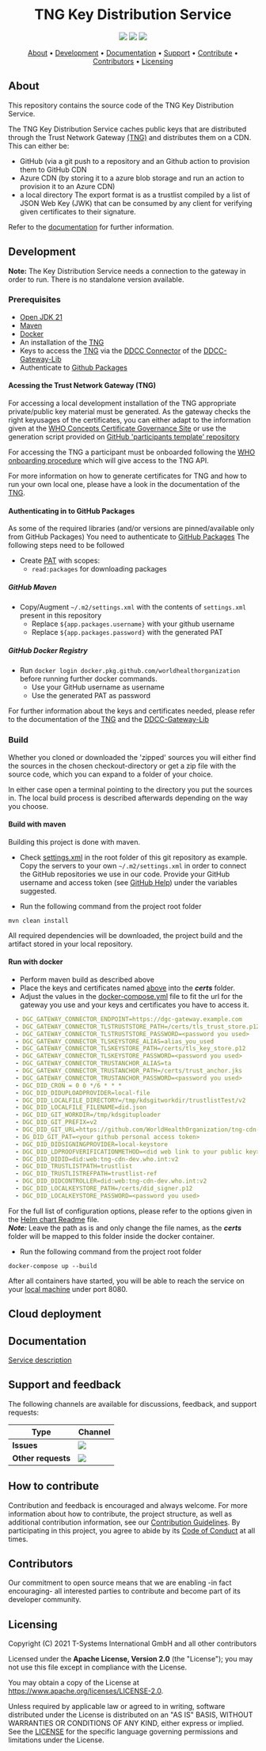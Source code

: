 <h1 style="text-align:center">
    TNG Key Distribution Service
</h1>

<div style="text-align:center">
    <a href="/../../commits/" title="Last Commit"><img src="https://img.shields.io/github/last-commit/worldhealthorganization/tng-key-distribution?style=flat"></a>
    <a href="/../../issues" title="Open Issues"><img src="https://img.shields.io/github/issues/worldhealthorganization/tng-key-distribution?style=flat"></a>
    <a href="./LICENSE" title="License"><img src="https://img.shields.io/badge/License-Apache%202.0-green.svg?style=flat"></a>
</div>

<p style="text-align:center">
  <a href="#about">About</a> •
  <a href="#development">Development</a> •
  <a href="#documentation">Documentation</a> •
  <a href="#support-and-feedback">Support</a> •
  <a href="#how-to-contribute">Contribute</a> •
  <a href="#contributors">Contributors</a> •
  <a href="#licensing">Licensing</a>
</p>

## About

This repository contains the source code of the TNG Key Distribution Service.

The TNG Key Distribution Service caches public keys that are distributed through the Trust Network Gateway [(TNG)](https://github.com/worldhealthorganization/smart-trust-network-gateway) and distributes them on a CDN. This can either be:  
 - GitHub (via a git push to a repository and an Github action to provision them to GitHub CDN
 - Azure CDN (by storing it to a azure blob storage and run an action to provision it to an Azure CDN)
 - a local directory
The export format is as a trustlist compiled by a list of JSON Web Key (JWK) that can be consumed by any client for verifying given certificates to their signature.

Refer to the [documentation](./docs/tng-key-distribution.md) for further information.

## Development

**Note:** The Key Distribution Service needs a connection to the gateway in order to run. There is no standalone version available.

### Prerequisites

- [Open JDK 21](https://openjdk.java.net)
- [Maven](https://maven.apache.org)
- [Docker](https://www.docker.com)
- An installation of the [TNG](https://github.com/worldhealthorganization/smart-trust-network-gateway)
- Keys to access the [TNG](https://github.com/worldhealthorganization/smart-trust-network-gateway) via the
  [DDCC Connector](https://github.com/worldhealthorganization/ddcc-gateway-lib) of the [DDCC-Gateway-Lib](https://github.com/worldhealthorganization/ddcc-gateway-lib)
- Authenticate to [Github Packages](https://docs.github.com/en/packages/working-with-a-github-packages-registry/working-with-the-apache-maven-registry)

#### Acessing the Trust Network Gateway (TNG) 
<p id="access-keys"></p>

For accessing a local development installation of the TNG appropriate private/public key material must be generated. As the gateway checks the right keyusages of the certificates, you can either adapt to the information given at the [WHO Concepts Certificate Governance Site](https://worldhealthorganization.github.io/smart-trust/concepts_certificate_governance.html#certificate-templates) or use the generation script provided on [GitHub 'participants template' repository](https://github.com/WorldHealthOrganization/tng-participant-template)

For accessing the TNG a participant must be onboarded following the [WHO onboarding procedure](https://worldhealthorganization.github.io/smart-trust/concepts_onboarding.html) which will give access to the TNG API.

<!--- For accessing the TNG via the DDCC Connector you need the following keys in place:
- The public key of the used Gateway. The public key should be stored in the *tls_trust_store*. If you use one of the 
  provided gateways, you will get the public key as .pem from DIGIT. This .pem needs to be converted into pkcs12 format:
  ````  
  openssl pkcs12 -export -in pub_tls.pem -name trust -out tls_trust_store.p12
  ````  
- Your key pair for accessing the Gateway stored in *tls_key_store*. This needs to be generated by yourself and then whitelisted by operations team (see [onboarding manual](https://github.com/WorldHealthOrganization/smart-trust/blob/main/input/pagecontent/concepts_onboarding_checklist.md) of the Gateway). To use it in the Key Distribution Service this needs to be converted as well into pkcs12 format:
  ````
  openssl pkcs12 -export -in tls.pem -inkey tls_private.pem -name 1 -out tls_key_store.p12
  ````  
- The public key of the TrustAnchor of the Gateway. If you use one of the provided Gateways you will get it as well, at onboarding. The key should be stored in a jks file. 
-->

For more information on how to generate certificates for TNG and how to run your own local one, please have a look in the documentation of the [TNG](https://github.com/worldhealthorganization/smart-trust-network-gateway).

#### Authenticating in to GitHub Packages

As some of the required libraries (and/or versions are pinned/available only from GitHub Packages) You need to authenticate
to [GitHub Packages](https://docs.github.com/en/packages/working-with-a-github-packages-registry/working-with-the-apache-maven-registry)
The following steps need to be followed

- Create [PAT](https://docs.github.com/en/github/authenticating-to-github/creating-a-personal-access-token) with scopes:
  - `read:packages` for downloading packages

##### GitHub Maven

- Copy/Augment `~/.m2/settings.xml` with the contents of `settings.xml` present in this repository
  - Replace `${app.packages.username}` with your github username
  - Replace `${app.packages.password}` with the generated PAT

##### GitHub Docker Registry

- Run `docker login docker.pkg.github.com/worldhealthorganization` before running further docker commands.
  - Use your GitHub username as username
  - Use the generated PAT as password
  


For further information about the keys and certificates needed, please refer to the documentation of the 
[TNG](https://github.com/worldhealthorganization/smart-trust-network-gateway) and the 
[DDCC-Gateway-Lib](https://github.com/worldhealthorganization/ddcc-gateway-lib)
  
### Build

Whether you cloned or downloaded the 'zipped' sources you will either find the sources in the chosen checkout-directory or get a zip file with the source code, which you can expand to a folder of your choice.

In either case open a terminal pointing to the directory you put the sources in. The local build process is described afterwards depending on the way you choose.


#### Build with maven
Building this project is done with maven.  

* Check [settings.xml](settings.xml) in the root folder of this git repository as example.  
  Copy the servers to your own `~/.m2/settings.xml` in order to connect the GitHub repositories we use in our code. Provide your GitHub username and access token (see [GitHub Help](https://docs.github.com/en/github/authenticating-to-github/creating-a-personal-access-token)) under the variables suggested.

* Run the following command from the project root folder
```shell
mvn clean install
```
All required dependencies will be downloaded, the project build and the artifact stored in your local repository.
#### Run with docker
* Perform maven build as described above
* Place the keys and certificates named [above](#access-keys) into the ***certs*** folder.
* Adjust the values in the [docker-compose.yml](docker-compose.yml) file to fit the url for the gateway you use and 
  your keys and certificates you have to access it.
```yaml
  - DGC_GATEWAY_CONNECTOR_ENDPOINT=https://dgc-gateway.example.com
  - DGC_GATEWAY_CONNECTOR_TLSTRUSTSTORE_PATH=/certs/tls_trust_store.p12
  - DGC_GATEWAY_CONNECTOR_TLSTRUSTSTORE_PASSWORD=<password you used>
  - DGC_GATEWAY_CONNECTOR_TLSKEYSTORE_ALIAS=alias_you_used
  - DGC_GATEWAY_CONNECTOR_TLSKEYSTORE_PATH=/certs/tls_key_store.p12
  - DGC_GATEWAY_CONNECTOR_TLSKEYSTORE_PASSWORD=<password you used>
  - DGC_GATEWAY_CONNECTOR_TRUSTANCHOR_ALIAS=ta
  - DGC_GATEWAY_CONNECTOR_TRUSTANCHOR_PATH=/certs/trust_anchor.jks
  - DGC_GATEWAY_CONNECTOR_TRUSTANCHOR_PASSWORD=<password you used>
  - DGC_DID_CRON = 0 0 */6 * * *
  - DGC_DID_DIDUPLOADPROVIDER=local-file
  - DGC_DID_LOCALFILE_DIRECTORY=/tmp/kdsgitworkdir/trustlistTest/v2
  - DGC_DID_LOCALFILE_FILENAME=did.json
  - DGC_DID_GIT_WORKDIR=/tmp/kdsgituploader
  - DGC_DID_GIT_PREFIX=v2
  - DGC_DID_GIT_URL=https://github.com/WorldHealthOrganization/tng-cdn-dev
  - DG_DID_GIT_PAT=<your github personal access token>
  - DGC_DID_DIDSIGNINGPROVIDER=local-keystore
  - DGC_DID_LDPROOFVERIFICATIONMETHOD=<did web link to your public key>
  - DGC_DID_DIDID=did:web:tng-cdn-dev.who.int:v2
  - DGC_DID_TRUSTLISTPATH=trustlist
  - DGC_DID_TRUSTLISTREFPATH=trustlist-ref
  - DGC_DID_DIDCONTROLLER=did:web:tng-cdn-dev.who.int:v2
  - DGC_DID_LOCALKEYSTORE_PATH=/certs/did_signer.p12
  - DGC_DID_LOCALKEYSTORE_PASSWORD=<password you used> 
```

 For the full list of configuration options, please refer to the options given in the [Helm chart Readme](charts/tngkds/README.md) file.  
***Note:*** Leave the path as is and only change the file names, as the ***certs*** folder will be mapped to this folder inside the docker container.

* Run the following command from the project root folder

```shell
docker-compose up --build
```

After all containers have started, you will be able to reach the service on your [local machine](http://localhost:8080/api/docs) under port 8080.

## Cloud deployment

## Documentation
 
[Service description](./docs/tng-key-distribution.md)


## Support and feedback

The following channels are available for discussions, feedback, and support requests:

| Type                     | Channel                                                                                                                                                                                                |
| ------------------------ |--------------------------------------------------------------------------------------------------------------------------------------------------------------------------------------------------------|
| **Issues**    | <a href="/../../issues" title="Open Issues"><img src="https://img.shields.io/github/issues/worldhealthorganization/tng-key-distribution?style=flat"></a>                                               |
| **Other requests**    | <a href="mailto:gdhcn-support@who.int" title="Email GDHCN Support Team"><img src="https://img.shields.io/badge/email-GDHCN%20Support%20team-green?logo=mail.ru&style=flat-square&logoColor=white"></a> |

## How to contribute

Contribution and feedback is encouraged and always welcome. For more information about how to contribute, the project structure, as well as additional contribution information, see our [Contribution Guidelines](./CONTRIBUTING.md). By participating in this project, you agree to abide by its [Code of Conduct](./CODE_OF_CONDUCT.md) at all times.

## Contributors

Our commitment to open source means that we are enabling -in fact encouraging- all interested parties to contribute and become part of its developer community.

## Licensing

Copyright (C) 2021 T-Systems International GmbH and all other contributors

Licensed under the **Apache License, Version 2.0** (the "License"); you may not use this file except in compliance with the License.

You may obtain a copy of the License at https://www.apache.org/licenses/LICENSE-2.0.

Unless required by applicable law or agreed to in writing, software distributed under the License is distributed on an "AS IS" BASIS, WITHOUT WARRANTIES OR CONDITIONS OF ANY KIND, either express or implied. See the [LICENSE](./LICENSE) for the specific language governing permissions and limitations under the License.
